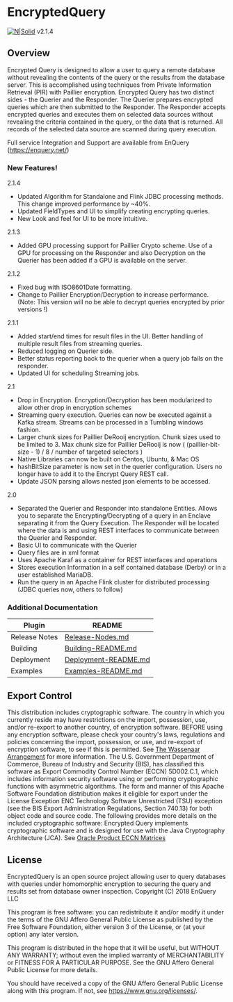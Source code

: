 
# EncryptedQuery

[![N|Solid](https://enquery.net/wp-content/uploads/2018/03/EnQuery-logo-400x100.jpg)](https://enquery.net) v2.1.4

## Overview

Encrypted Query is designed to allow a user to query a remote database without revealing the contents of the query or the results from the database server.  This is accomplished using techniques from Private Information Retrieval (PIR) with Paillier encryption. Encrypted Query has two distinct sides - the Querier and the Responder.  The Querier prepares encrypted queries which are then submitted to the Responder.  The Responder accepts encrypted queries and executes them on selected data sources without revealing the criteria contained in the query, or the data that is returned. All records of the selected data source are scanned during query execution. 

Full service Integration and Support are available from EnQuery (https://enquery.net/)

### New Features!

2.1.4
 - Updated Algorithm for Standalone and Flink JDBC processing methods.   This change improved performance by ~40%.  
 - Updated FieldTypes and UI to simplify creating encrypting queries.
 - New Look and feel for UI to be more intuitive.
 
2.1.3
 - Added GPU processing support for Paillier Crypto scheme.   Use of a GPU for processing on the Responder and also Decryption on the Querier has been added if a GPU is available on the server.
 
2.1.2
 - Fixed bug with ISO8601Date formatting.
 - Change to Paillier Encryption/Decryption to increase performance.   (Note:  This version will no be able to decrypt queries encrypted by prior versions !)
 
2.1.1
 - Added start/end times for result files in the UI.  Better handling of multiple result files from streaming queries.
 - Reduced logging on Querier side.
 - Better status reporting back to the querier when a query job fails on the responder.
 - Updated UI for scheduling Streaming jobs.
 
2.1
 - Drop in Encryption.  Encryption/Decryption has been modularized to allow other drop in encryption schemes
 - Streaming query execution.  Queries can now be executed against a Kafka stream.  Streams can be processed in a Tumbling windows fashion.   
 - Larger chunk sizes for Paillier DeRooij encryption.  Chunk sizes used to be limited to 3.  Max chunk size for Paillier DeRooij is now ( (paillier-bit-size - 1) / 8 / number of targeted selectors )
 - Native Libraries can now be built on Centos, Ubuntu, & Mac OS
 - hashBitSize parameter is now set in the querier configuration.  Users no longer have to add it to the Encrypt Query REST call.
 - Update JSON parsing allows nested json elements to be accessed.
 
2.0
  - Separated the Querier and Responder into standalone Entities.  Allows you to separate the Encrypting/Decrypting of a query in an Enclave separating it from the Query Execution.   The Responder will be located where the data is and using REST interfaces to communicate between the Querier and Responder.
  - Basic UI to communicate with the Querier
  - Query files are in xml format
  - Uses Apache Karaf as a container for REST interfaces and operations
  - Stores execution Information in a self contained database (Derby) or in a user established MariaDB.
  - Run the query in an Apache Flink cluster for distributed processing (JDBC queries now, others to follow)
  
 
 

### Additional Documentation

| Plugin | README |
| ------ | ------ |
| Release Notes | [Release-Nodes.md][PlRn] |
| Building | [Building-README.md][PlDb] |
| Deployment | [Deployment-README.md][PlGh] |
| Examples | [Examples-README.md][PlGd] |




## Export Control

This distribution includes cryptographic software. The country in which you currently reside may have restrictions on the import, possession, use, and/or re-export to another country, of encryption software. BEFORE using any encryption software, please check your country's laws, regulations and policies concerning the import, possession, or use, and re-export of encryption software, to see if this is permitted. See [The Wassenaar Arrangement](http://www.wassenaar.org) for more information. 
The U.S. Government Department of Commerce, Bureau of Industry and Security (BIS), has classified this software as Export Commodity Control Number (ECCN) 5D002.C.1, which includes information security software using or performing cryptographic functions with asymmetric algorithms. The form and manner of this Apache Software Foundation distribution makes it eligible for export under the License Exception ENC Technology Software Unrestricted (TSU) exception (see the BIS Export Administration Regulations, Section 740.13) for both object code and source code.
The following provides more details on the included cryptographic software:
Encrypted Query implements cryptographic software and is designed for use with the Java Cryptography Architecture (JCA).
See [Oracle Product ECCN Matrices](http://www.oracle.com/us/products/export/eccn-matrix-345817.html)

## License
EncryptedQuery is an open source project allowing user to query databases with queries under homomorphic encryption to securing the query and results set from database owner inspection. 
Copyright (C) 2018  EnQuery LLC 

This program is free software: you can redistribute it and/or modify
it under the terms of the GNU Affero General Public License as
published by the Free Software Foundation, either version 3 of the
License, or (at your option) any later version.

This program is distributed in the hope that it will be useful,
but WITHOUT ANY WARRANTY; without even the implied warranty of
MERCHANTABILITY or FITNESS FOR A PARTICULAR PURPOSE.  See the
GNU Affero General Public License for more details.

You should have received a copy of the GNU Affero General Public License
along with this program.  If not, see <https://www.gnu.org/licenses/>.



[//]: # (These are reference links used in the body of this note and get stripped out when the markdown processor does its job. There is no need to format nicely because it shouldn't be seen. Thanks SO - http://stackoverflow.com/questions/4823468/store-comments-in-markdown-syntax)

   [PlDb]: <https://github.com/En-Query/EncryptedQuery/blob/master/doc/Building-README.md>
   [PlGh]: <https://github.com/En-Query/EncryptedQuery/blob/master/doc/Deployment-README.md>
   [PlGd]: https://github.com/En-Query/EncryptedQuery/blob/master/examples/Examples-README.md
   [PlLs]: <https://github.com/En-Query/EncryptedQuery/blob/master/LICENSE>
   [PlRn]: https://github.com/En-Query/EncryptedQuery/blob/master/Release-Notes.md
